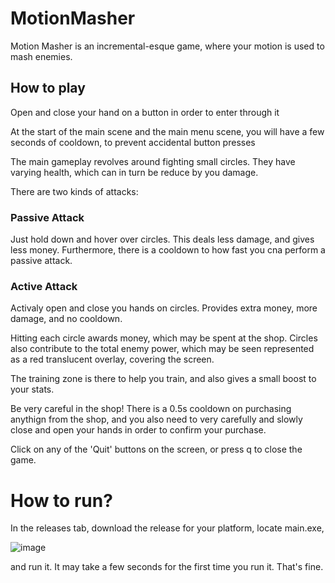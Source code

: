# MotionMasher
Motion Masher is an incremental-esque game, where your motion is used to mash enemies.

## How to play
Open and close your hand on a button in order to enter through it

At the start of the main scene and the main menu scene, you will have a few seconds of cooldown, to prevent accidental button presses

The main gameplay revolves around fighting small circles. They have varying health, which can in turn be reduce by you damage.

There are two kinds of attacks:

### Passive Attack

Just hold down and hover over circles. This deals less damage, and gives less money. Furthermore, there is a cooldown to how fast you cna perform a passive attack.

### Active Attack

Activaly open and close you hands on circles. Provides extra money, more damage, and no cooldown.

Hitting each circle awards money, which may be spent at the shop.
Circles also contribute to the total enemy power, which may be seen represented as a red translucent overlay, covering the screen.

The training zone is there to help you train, and also gives a small boost to your stats.

Be very careful in the shop! There is a 0.5s cooldown on purchasing anythign from the shop, and you also need to very carefully and slowly close and open your hands in order to confirm your purchase.

Click on any of the 'Quit' buttons on the screen, or press q to close the game.

# How to run?

In the releases tab, download the release for your platform, locate main.exe, 

![image](https://github.com/user-attachments/assets/0f4f41a9-8073-4633-8185-f8f531a5fef7)

and run it. It may take a few seconds for the first time you run it. That's fine.

